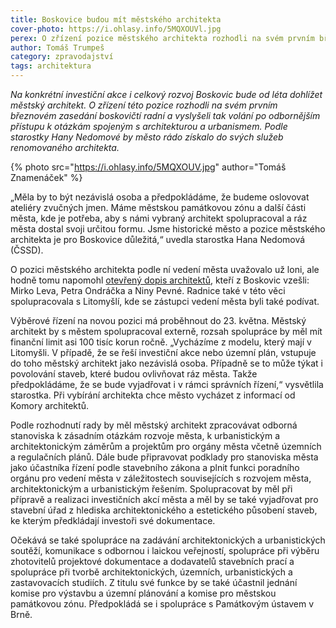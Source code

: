 ```yaml
---
title: Boskovice budou mít městského architekta
cover-photo: https://i.ohlasy.info/5MQXOUVl.jpg
perex: O zřízení pozice městského architekta rozhodli na svém prvním březnovém zasedání boskovičtí radní a vyslyšeli tak volání po odbornějším přístupu k otázkám spojeným s architekturou a urbanismem.
author: Tomáš Trumpeš
category: zpravodajství
tags: architektura
---
```


*Na konkrétní investiční akce i celkový rozvoj Boskovic bude od léta dohlížet městský architekt. O zřízení této pozice rozhodli na svém prvním březnovém zasedání boskovičtí radní a vyslyšeli tak volání po odbornějším přístupu k otázkám spojeným s architekturou a urbanismem. Podle starostky Hany Nedomové by město rádo získalo do svých služeb renomovaného architekta.*

{% photo src="https://i.ohlasy.info/5MQXOUV.jpg" author="Tomáš Znamenáček" %}

„Měla by to být nezávislá osoba a předpokládáme, že budeme oslovovat ateliéry zvučných jmen. Máme městskou památkovou zónu a další části města, kde je potřeba, aby s námi vybraný architekt spolupracoval a ráz města dostal svoji určitou formu. Jsme historické město a pozice městského architekta je pro Boskovice důležitá,“ uvedla starostka Hana Nedomová (ČSSD).

O pozici městského architekta podle ní vedení města uvažovalo už loni, ale hodně tomu napomohl [otevřený dopis architektů](http://www.ohlasy.info/clanky/2016/11/dopis-architektu.html), kteří z Boskovic vzešli: Mirko Leva, Petra Ondráčka a Niny Pevné. Radnice také v této věci spolupracovala s Litomyšlí, kde se zástupci vedení města byli také podívat.

Výběrové řízení na novou pozici má proběhnout do 23. května. Městský architekt by s městem spolupracoval externě, rozsah spolupráce by měl mít finanční limit asi 100 tisíc korun ročně. „Vycházíme z modelu, který mají v Litomyšli. V případě, že se řeší investiční akce nebo územní plán, vstupuje do toho městský architekt jako nezávislá osoba. Případně se to může týkat i povolování staveb, které budou ovlivňovat ráz města. Takže předpokládáme, že se bude vyjadřovat i v rámci správních řízení,“ vysvětlila starostka. Při vybírání architekta chce město vycházet z informací od Komory architektů. 

Podle rozhodnutí rady by měl městský architekt zpracovávat odborná stanoviska k zásadním otázkám rozvoje města, k urbanistickým a architektonickým záměrům a projektům pro orgány města včetně územních a regulačních plánů. Dále bude připravovat podklady pro stanoviska města jako účastníka řízení podle stavebního zákona a plnit funkci poradního orgánu pro vedení města v záležitostech souvisejících s rozvojem města, architektonickým a urbanistickým řešením. Spolupracovat by měl při přípravě a realizaci investičních akcí města a měl by se také vyjadřovat pro stavební úřad z hlediska architektonického a estetického působení staveb, ke kterým předkládají investoři své dokumentace.

Očekává se také spolupráce na zadávání architektonických a urbanistických soutěží, komunikace s odbornou i laickou veřejností, spolupráce při výběru zhotovitelů projektové dokumentace a dodavatelů stavebních prací a spolupráce při tvorbě architektonických, územních, urbanistických a zastavovacích studiích. Z titulu své funkce by se také účastnil jednání komise pro výstavbu a územní plánování a komise pro městskou památkovou zónu. Předpokládá se i spolupráce s Památkovým ústavem v Brně.
